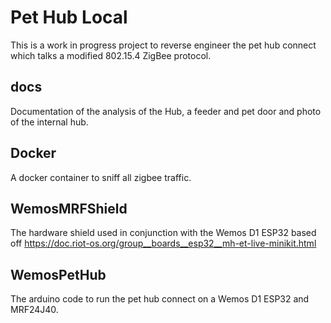 # Pet Hub Local

This is a work in progress project to reverse engineer the pet hub connect which talks a modified 802.15.4 ZigBee protocol.

## docs

Documentation of the analysis of the Hub, a feeder and pet door and photo of the internal hub.

## Docker

A docker container to sniff all zigbee traffic.

## WemosMRFShield

The hardware shield used in conjunction with the Wemos D1 ESP32 based off https://doc.riot-os.org/group__boards__esp32__mh-et-live-minikit.html

## WemosPetHub

The arduino code to run the pet hub connect on a Wemos D1 ESP32 and MRF24J40.
